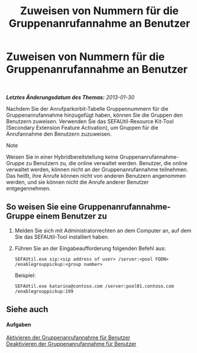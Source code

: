 ﻿---
title: Zuweisen von Nummern für die Gruppenanrufannahme an Benutzer
TOCTitle: Zuweisen von Nummern für die Gruppenanrufannahme an Benutzer
ms:assetid: b8e79275-8e7e-4799-b908-f34f61df22f0
ms:mtpsurl: https://technet.microsoft.com/de-de/library/JJ945647(v=OCS.15)
ms:contentKeyID: 52056445
ms.date: 05/19/2016
mtps_version: v=OCS.15
ms.translationtype: HT
---

# Zuweisen von Nummern für die Gruppenanrufannahme an Benutzer

 

_**Letztes Änderungsdatum des Themas:** 2013-01-30_

Nachdem Sie der Anrufparkorbit-Tabelle Gruppennummern für die Gruppenanrufannahme hinzugefügt haben, können Sie die Gruppen den Benutzern zuweisen. Verwenden Sie das SEFAUtil-Resource Kit-Tool (Secondary Extension Feature Activation), um Gruppen für die Anrufannahme den Benutzern zuzuweisen.


> [!NOTE]
> Weisen Sie in einer Hybridbereitstellung keine Gruppenanrufannahme-Gruppe zu Benutzern zu, die online verwaltet werden. Benutzer, die online verwaltet werden, können nicht an der Gruppenanrufannahme teilnehmen. Das heißt, ihre Anrufe können nicht von anderen Benutzern angenommen werden, und sie können nicht die Anrufe anderer Benutzer entgegennehmen.



## So weisen Sie eine Gruppenanrufannahme-Gruppe einem Benutzer zu

1.  Melden Sie sich mit Administratorrechten an dem Computer an, auf dem Sie das SEFAUtil-Tool installiert haben.

2.  Führen Sie an der Eingabeaufforderung folgenden Befehl aus:
    
        SEFAUtil.exe sip:<sip address of user> /server:<pool FQDN> /enablegrouppickup:<group number>
    
    Beispiel:
    
        SEFAUtil.exe katarina@contoso.com /server:pool01.contoso.com /enablegrouppickup:199

## Siehe auch

#### Aufgaben

[Aktivieren der Gruppenanrufannahme für Benutzer](lync-server-2013-enable-group-call-pickup-for-users.md)  
[Deaktivieren der Gruppenanrufannahme für Benutzer](lync-server-2013-disable-group-call-pickup-for-users.md)

